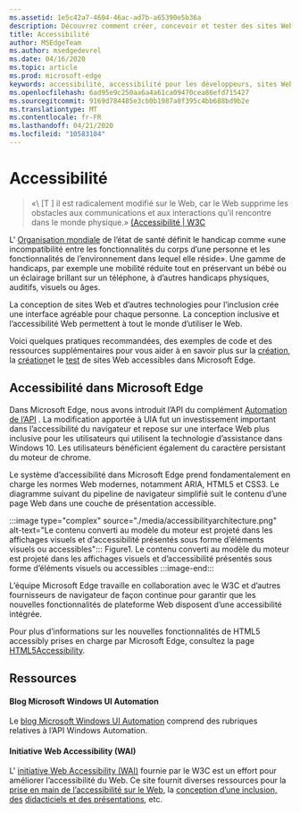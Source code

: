 ```yaml
---
ms.assetid: 1e5c42a7-4604-46ac-ad7b-a65390e5b36a
description: Découvrez comment créer, concevoir et tester des sites Web accessibles dans Microsoft Edge.
title: Accessibilité
author: MSEdgeTeam
ms.author: msedgedevrel
ms.date: 04/16/2020
ms.topic: article
ms.prod: microsoft-edge
keywords: accessibilité, accessibilité pour les développeurs, sites Web accessibles, Edge, développement Web, ARIA, développeur, UIA, UI Automation
ms.openlocfilehash: 6ad95e9c250aa6a4a61ca09470cea86efd715427
ms.sourcegitcommit: 9169d784485e3cb0b1987a8f395c4bb688bd9b2e
ms.translationtype: MT
ms.contentlocale: fr-FR
ms.lasthandoff: 04/21/2020
ms.locfileid: "10583104"
---
```

# Accessibilité  

> «\ [T \] il est radicalement modifié sur le Web, car le Web supprime les obstacles aux communications et aux interactions qu’il rencontre dans le monde physique.» [(Accessibilité | W3C][W3CAccessibility]  

L' [Organisation mondiale][WHODisabilities] de l’état de santé définit le handicap comme «une incompatibilité entre les fonctionnalités du corps d’une personne et les fonctionnalités de l’environnement dans lequel elle réside».  Une gamme de handicaps, par exemple une mobilité réduite tout en préservant un bébé ou un éclairage brillant sur un téléphone, à d’autres handicaps physiques, auditifs, visuels ou âges.  

La conception de sites Web et d’autres technologies pour l’inclusion crée une interface agréable pour chaque personne.  La conception inclusive et l’accessibilité Web permettent à tout le monde d’utiliser le Web.  

Voici quelques pratiques recommandées, des exemples de code et des ressources supplémentaires pour vous aider à en savoir plus sur la [création][AccessibilityDesign], la [création][AccessibilityBuild]et le [test][AccessibilityTest] de sites Web accessibles dans Microsoft Edge.  

## Accessibilité dans Microsoft Edge  

Dans Microsoft Edge, nous avons introduit l’API du complément [Automation de l’API][WindowsWin32AutoEntryui] .  La modification apportée à UIA fut un investissement important dans l’accessibilité du navigateur et repose sur une interface Web plus inclusive pour les utilisateurs qui utilisent la technologie d’assistance dans Windows 10.  Les utilisateurs bénéficient également du caractère persistant du moteur de chrome.  

Le système d’accessibilité dans Microsoft Edge prend fondamentalement en charge les normes Web modernes, notamment ARIA, HTML5 et CSS3.  Le diagramme suivant du pipeline de navigateur simplifié suit le contenu d’une page Web dans une couche de présentation accessible.  

:::image type="complex" source="./media/accessibilityarchitecture.png" alt-text="Le contenu converti au modèle du moteur est projeté dans les affichages visuels et d’accessibilité présentés sous forme d’éléments visuels ou accessibles":::
   Figure1.  Le contenu converti au modèle du moteur est projeté dans les affichages visuels et d’accessibilité présentés sous forme d’éléments visuels ou accessibles
:::image-end:::

<!--![Figure 1.  Content transformed to the engine model is projected into visual and accessibility views that are presented either as visual or accessible presentation][ImageAccessibilityArchitecture]  -->  

L’équipe Microsoft Edge travaille en collaboration avec le W3C et d’autres fournisseurs de navigateur de façon continue pour garantir que les nouvelles fonctionnalités de plateforme Web disposent d’une accessibilité intégrée.  

Pour plus d’informations sur les nouvelles fonctionnalités de HTML5 accessibly prises en charge par Microsoft Edge, consultez la page [HTML5Accessibility][HTML5Accessibility].  

## Ressources  

#### Blog Microsoft Windows UI Automation  

Le [blog Microsoft Windows UI Automation][ArchiveBlogsWinuiautomation] comprend des rubriques relatives à l’API Windows Automation.  

#### Initiative Web Accessibility (WAI)  

L' [initiative Web Accessibility (WAI)][W3CWaiHome] fournie par le W3C est un effort pour améliorer l’accessibilité du Web.  Ce site fournit diverses ressources pour la [prise en main de l’accessibilité sur le Web][W3CWaiGettingstartedOverview], la [conception d’une inclusion, des][W3CWaiFundamentals] [didacticiels et des présentations][W3CWaiTeachAdvocate], etc.  


<!-- image links -->  

<!--[ImageAccessibilityArchitecture]: ./media/accessibilityarchitecture.png "Figure 1: Content transformed to the engine model is projected into visual and accessibility views that are presented either as visual or accessible presentation"  -->  

<!-- links -->  

[AccessibilityBuild]: ./accessibility/build.md "Créer des sites Web accessibles"  
[AccessibilityDesign]: ./accessibility/design.md "Conception de sites Web accessibles"  
[AccessibilityTest]: ./accessibility/test.md "Test de l’accessibilité"  

[WindowsWin32AutoEntryui]: /windows/win32/winauto/entry-uiauto-win32 "Automatisation de l’interface utilisateur"  

[ArchiveBlogsWinuiautomation]: /archive/blogs/winuiautomation/ "Blog Microsoft Windows UI Automation"  

[HTML5Accessibility]: https://html5accessibility.com "Accessibilité HTML5"  

[W3CAccessibility]: https://w3.org/standards/webdesign/accessibility "Accessibilité | W3C"  
[W3CWaiFundamentals]: https://w3.org/wai/fundamentals/accessibility-intro "Présentation de l’accessibilité sur le Web | Initiative Web Accessibility (WAI) | W3C"  
[W3CWaiGettingstartedOverview]: https://w3.org/wai/gettingstarted/Overview "Mise en route: rendre un site Web accessible | Initiative Web Accessibility (WAI) | W3C"  
[W3CWaiHome]: https://w3.org/wai "Initiative Web Accessibility (WAI) | W3C"  
[W3CWaiTeachAdvocate]: https://w3.org/wai/teach-advocate "Présentation de l’enseignement et du défenseur | Initiative Web Accessibility (WAI) | W3C"  

[WHODisabilities]: https://who.int/topics/disabilities "Incapacité | EMPLOYÉ"  

